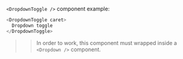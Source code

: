 `<DropdownToggle />` component example:

```js static
<DropdownToggle caret>
  Dropdown toggle
</DropdownToggle>
```

> > In order to work, this component must wrapped inside a `<Dropdown />` component.

